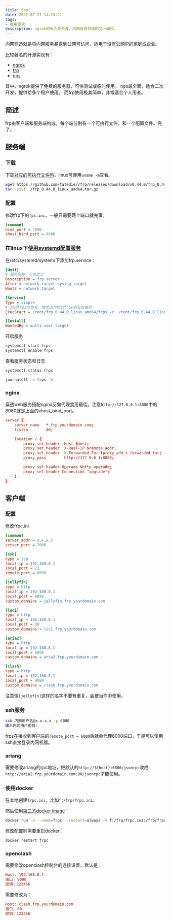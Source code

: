 ```yaml
---
title: frp
date: 2022-07-27 14:23:21
tags:
- 善用佳软
description: ngrok的有力竞争者，内网穿透领域的又一霸权。
---
```


内网穿透就是将内网服务暴露到公网可访问，适用于没有公网IP的家庭或企业。

比较著名的开源实现有：
- [ngrok](https://github.com/inconshreveable/ngrok)
- [frp](https://github.com/fatedier/frp)
- [nps](https://github.com/cnlh/nps)

其中，ngrok提供了免费的服务器，可供测试或临时使用。
nps最全面，适合二次开发，提供给多个租户使用。
而frp使用极其简单，非常适合个人用者。

## 简述

frp由客户端和服务端构成，每个端分别有一个可执行文件，和一个配置文件。完了。

## 服务端

### 下载

下载[对应的可执行文件包](https://github.com/fatedier/frp/releases)，linux可使用`uname -m`查看。

```bash
wget https://github.com/fatedier/frp/releases/download/v0.44.0/frp_0.44.0_linux_amd64.tar.gz
tar -zxvf ./frp_0.44.0_linux_amd64.tar.gz
```

### 配置

修改frp下的`fps.ini`，一般只需要两个端口就完事。

```ini
[common]
bind_port = 7000 
vhost_bind_port = 8080
```

### 在linux下[使用systemd配置服务](https://gofrp.org/docs/setup/systemd/)

在/etc/systemd/system/下添加frp.service：
```ini
[Unit]
# 服务名称，可自定义
Description = frp server
After = network.target syslog.target
Wants = network.target

[Service]
Type = simple
# 启动frps的命令，需修改为您的frps的安装路径
ExecStart = /root/frp_0.44.0_linux_amd64/frps -c  /root/frp_0.44.0_linux_amd64/frps.ini

[Install]
WantedBy = multi-user.target
```

开启服务
```bash
systemctl start frps
systemctl enable frps
```

查看服务状态和日志
```bash
systemctl status frps

journalctl -u frps -b
```

### nginx

穿透web服务搭配nginx反向代理食用最佳。注意`http://127.0.0.1:8080`中的8080就是上面的vhost_bind_port。

```conf
server {
    server_name   *.frp.yourdomain.com;
    listen        80;

    location / {
        proxy_set_header  Host $host;
        proxy_set_header  X-Real-IP $remote_addr;
        proxy_set_header  X-Forwarded-For $proxy_add_x_forwarded_for;        
        proxy_pass        http://127.0.0.1:8080;

        proxy_set_header Upgrade $http_upgrade;
        proxy_set_header Connection "upgrade";        
    }
}
```

## 客户端

### 配置

修改frpc.ini

```ini
[common]
server_addr = x.x.x.x
server_port = 7000

[ssh]
type = tcp
local_ip = 192.168.8.1
local_port = 22
remote_port = 6000

[jellyfin]
type = http
local_ip = 192.168.8.1
local_port = 8096
custom_domains = jellyfin.frp.yourdomain.com

[luci]
type = http
local_ip = 192.168.8.1
local_port = 80
custom_domains = luci.frp.yourdomain.com

[aria2]
type = http
local_ip = 192.168.8.1
local_port = 6800
custom_domains = aria2.frp.yourdomain.com

[clash]
type = http
local_ip = 192.168.8.1
local_port = 9090
custom_domains = clash.frp.yourdomain.com
```

注意像`[jellyfin]`这样的名字不要有重复，会被当作ID使用。

### ssh服务

```bash
ssh 内网用户名@x.x.x.x -p 6000
输入内网用户密码: 
```

frps在接收到客户端的`remote_port = 6000`后就会代理6000端口，于是可以使用ssh直接登录内网机器。

### ariang

需要修改ariang的rpc地址，把默认的`http://${host}:6800/jsonrpc`改成`http://aria2.frp.yourdomain.com:80/jsonrpc`才能使用。

### 使用docker

在本地创建`frpc.ini`，比如`f:/frp/frpc.ini`。

然后使用[第三方docker image](https://github.com/stilleshan/frpc)：
```bash
docker run -d --name=frpc --restart=always -v f:/frp/frpc.ini:/frp/frpc.ini stilleshan/frpc
```

修改配置则需要重启docker：
```bash
docker restart frpc
```

### openclash

需要修改openclash控制台的连接设置，默认是：
```ini
Host: 192.168.8.1
端口: 9090
密钥：123456
```

需要修改为：
```ini
Host: clash.frp.yourdomain.com
端口: 80
密钥：123456
```
